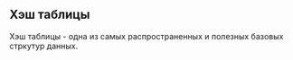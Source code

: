 ## Хэш таблицы
Хэш таблицы - одна из самых распространенных и полезных базовых стркутур
данных. 






























